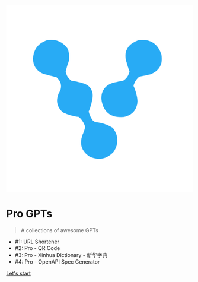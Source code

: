 <!-- _coverpage.md -->

![logo](_media/icon.svg)

# Pro GPTs
> A collections of awesome GPTs

- #1: URL Shortener
- #2: Pro - QR Code
- #3: Pro - Xinhua Dictionary - 新华字典
- #4: Pro - OpenAPI Spec Generator


[Let's start](https://pro-gpts.com/#/?id=pro-gpts)


